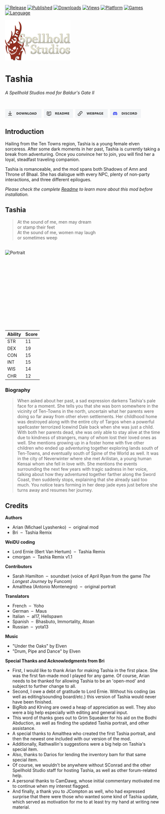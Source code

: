 [![Release](https://img.shields.io/github/v/release/Spellhold-Studios/Tashia-NPC?include_prereleases&color=%2392403a)](https://github.com/Spellhold-Studios/Tashia-NPC/releases/latest)
[![Published](https://img.shields.io/github/release-date/Spellhold-Studios/Tashia-NPC?display_date=published_at&label=published&color=%2392403a)](https://github.com/Spellhold-Studios/Tashia-NPC/releases/latest)
[![Downloads](https://img.shields.io/github/downloads/Spellhold-Studios/Tashia-NPC/total?color=%2392403a)](https://github.com/Spellhold-Studios/Tashia-NPC/releases)
[![Views](https://badges.pufler.dev/visits/Spellhold-Studios/Tashia-NPC?label=views&color=%2392403a)](https://github.com/Spellhold-Studios/Tashia-NPC/releases)
[![Platform](https://img.shields.io/badge/platform-Windows%20%a0%20macOS%20%a0%20Linux%20%a0%20Project%20Infinity-%2392403a)](https://github.com/Spellhold-Studios/Tashia-NPC/releases)
[![Games](https://img.shields.io/badge/games-BG2%20%a0%20BGT%20%a0%20BG2%3AEE%20%a0%20EET-%2392403a)](https://github.com/Spellhold-Studios/Tashia-NPC/releases)
[![Language](https://img.shields.io/badge/language-en%20%a0%20de%20%a0%20es%20%a0%20fr%20%a0%20it%20%a0%20ru-%2392403a)](https://github.com/Spellhold-Studios/Tashia-NPC/releases)

<!--
Badges white space separator: %20%a0%20
Badges ":" (colon) symbol: %3A
Badges "-" (hyphen) symbol: --
Games full list: BG1 BG2 BGT BG%3AEE SoD BG2%3AEE EET IWD1 IWD2 IWD%3AEE PST PST%3AEE
IETF language tags: https://spellhold-studios.github.io/assets/docs/ietf-lang-tags.pdf
Why some badges update slowly: https://github.com/pujux/badge-it/issues/78
-->

<picture>
  <source media="(prefers-color-scheme: dark)" srcset="https://raw.githubusercontent.com/Spellhold-Studios/Spellhold-Studios.github.io/main/assets/images/shs-corner-logo.svg" />
  <source media="(prefers-color-scheme: light)" srcset="https://raw.githubusercontent.com/Spellhold-Studios/Spellhold-Studios.github.io/main/assets/images/shs-corner-logo.svg" />
  <img alt="SHS logo" src="https://raw.githubusercontent.com/Spellhold-Studios/Spellhold-Studios.github.io/main/assets/images/shs-corner-logo.svg" width="212" height="132">
</picture>

# Tashia

*A Spellhold Studios mod for Baldur's Gate&nbsp;II*

<br>

[<img alt="Download" src="https://raw.githubusercontent.com/Spellhold-Studios/Spellhold-Studios.github.io/main/assets/buttons/download.svg" height="28">](https://github.com/Spellhold-Studios/Tashia-NPC/releases/latest)&nbsp;
[<img alt="Readme" src="https://raw.githubusercontent.com/Spellhold-Studios/Spellhold-Studios.github.io/main/assets/buttons/readme.svg" height="28">](https://spellhold-studios.github.io/readmes/tashia-npc/readme.htm)&nbsp;
[<img alt="Webpage" src="https://raw.githubusercontent.com/Spellhold-Studios/Spellhold-Studios.github.io/main/assets/buttons/webpage.svg" height="28">](https://spellhold-studios.github.io/)&nbsp;
[<img alt="Discord" src="https://raw.githubusercontent.com/Spellhold-Studios/Spellhold-Studios.github.io/main/assets/buttons/discord-blue.svg" height="28">](https://discord.gg/pE2Njbdb2a)

## Introduction

Hailing from the Ten Towns region, Tashia is a young female elven sorceress. After some dark moments in her past, Tashia is currently taking a break from adventuring. Once you convince her to join, you will find her a loyal, steadfast traveling companion.

Tashia is romanceable, and the mod spans both Shadows of Amn and Throne of Bhaal. She has dialogue with every NPC, plenty of non-party interactions, and three different epilogues.

*Please check the complete [Readme](https://spellhold-studios.github.io/readmes/tashia-npc/readme.htm) to learn more about this mod before installation.*

## Tashia

> At the sound of me, men may dream<br>
> or stamp their feet<br>
> At the sound of me, women may laugh<br>
> or sometimes weep

<br>

<picture>
  <source media="(prefers-color-scheme: dark)" srcset="https://spellhold-studios.github.io/readmes/tashia-npc/tashia.jpg" />
  <source media="(prefers-color-scheme: light)" srcset="https://spellhold-studios.github.io/readmes/tashia-npc/tashia.jpg" />
  <img align="left" alt="Portrait" src="https://spellhold-studios.github.io/readmes/tashia-npc/tashia.jpg" height="260">
</picture>

|  Ability  | Score |
| :-------- | :---- |
| STR       | 11    |
| DEX       | 19    |
| CON       | 15    |
| INT       | 15    |
| WIS       | 14    |
| CHR       | 12    |

### Biography

> When asked about her past, a sad expression darkens Tashia's pale face for a moment. She tells you that she was born somewhere in the vicinity of Ten-Towns in the north, uncertain what her parents were doing so far away from other elven settlements. Her childhood home was destroyed along with the entire city of Targos when a powerful spellcaster terrorized Icewind Dale back when she was just a child. With both her parents dead, she was only able to stay alive at the time due to kindness of strangers, many of whom lost their loved ones as well. She mentions growing up in a foster home with five other children who ended up adventuring together exploring lands south of Ten-Towns, and eventually south of Spine of the World as well. It was in the city of Neverwinter where she met Arilistan, a young human Kensai whom she fell in love with. She mentions the events surrounding the next few years with tragic sadness in her voice, talking about how they adventured together farther along the Sword Coast, then suddenly stops, explaining that she already said too much. You notice tears forming in her deep jade eyes just before she turns away and resumes her journey.

## Credits

<!-- double space after each credits **Heading** if you don't need lists -->

**Authors**  

- Arian (Michael Lyashenko) &nbsp;&ndash;&nbsp; original mod
- Bri &nbsp;&ndash;&nbsp; Tashia Remix

**WeiDU coding**  

- Lord Ernie (Bert Van Hertum) &nbsp;&ndash;&nbsp; Tashia Remix
- cmorgan &nbsp;&ndash;&nbsp; Tashia Remix v1.1

**Contributors**  

- Sarah Hamilton &nbsp;&ndash;&nbsp; soundset (voice of April Ryan from the game *The Longest Journey* by Funcom)
- Amalthea (Antonio Montenegro) &nbsp;&ndash;&nbsp; original portrait

**Translators**

- French &nbsp;&ndash;&nbsp; Yoho
- German &nbsp;&ndash;&nbsp; Maus
- Italian &nbsp;&ndash;&nbsp; al17, Hellspawn
- Spanish &nbsp;&ndash;&nbsp; Bhasbuto, Immortality, Atoan
- Russian &nbsp;&ndash;&nbsp; yota13

**Music**

- "Under the Oaks" by Elven
- "Drum, Pipe and Dance" by Elven

**Special Thanks and Acknowledgments from Bri**

- First, I would like to thank Arian for making Tashia in the first place. She was the first fan-made mod I played for any game. Of course, Arian needs to be thanked for allowing Tashia to be an 'open-mod' and subject to further change to all.
- Second, I owe a debt of gratitude to Lord Ernie. Without his coding (as well as editing/sounding board/etc.) this version of Tashia would never have been finished.
- BigRob and KIrving are owed a heap of appreciation as well. They also were a big help especially with editing and general input.
- This word of thanks goes out to Grim Squeaker for his aid on the Bodhi Abduction, as well as finding the updated Tashia portrait, and other assistance.
- A special thanks to Amalthea who created the first Tashia portrait, and then the newest one included with our version of the mod.
- Additionally, Rathwallin's suggestions were a big help on Tashia's special item.
- Also, thanks to Darios for lending the inventory bam for that same special item.
- Of course, we wouldn't be anywhere without SConrad and the other Spellhold Studio staff for hosting Tashia, as well as other forum-related help.
- A personal thanks to CamDawg, whose initial commentary motivated me to continue when my interest flagged.
- And finally, a thank you to JCompton as well, who had expressed surprise that there were those who wanted some kind of Tashia update, which served as motivation for me to at least try my hand at writing new material.
